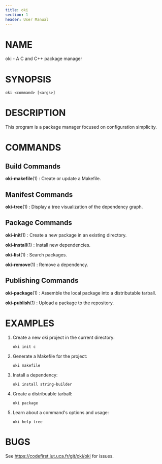 ```yaml
---
title: oki
section: 1
header: User Manual
---
```


# NAME

oki - A C and C++ package manager

# SYNOPSIS

`oki <command> [<args>]`

# DESCRIPTION

This program is a package manager focused on configuration simplicity.

# COMMANDS

## Build Commands

**oki-makefile**(1)
: Create or update a Makefile.

## Manifest Commands

**oki-tree**(1)
: Display a tree visualization of the dependency graph.

## Package Commands

**oki-init**(1)
: Create a new package in an existing directory.

**oki-install**(1)
: Install new dependencies.

**oki-list**(1)
: Search packages.

**oki-remove**(1)
: Remove a dependency.

## Publishing Commands

**oki-package**(1)
: Assemble the local package into a distributable tarball.

**oki-publish**(1)
: Upload a package to the repository.

# EXAMPLES

1. Create a new oki project in the current directory:

       oki init c

2. Generate a Makefile for the project:

       oki makefile

3. Install a dependency:

       oki install string-builder

4. Create a distribuable tarball:

       oki package

5. Learn about a command's options and usage:

       oki help tree

# BUGS

See <https://codefirst.iut.uca.fr/git/oki/oki> for issues.
